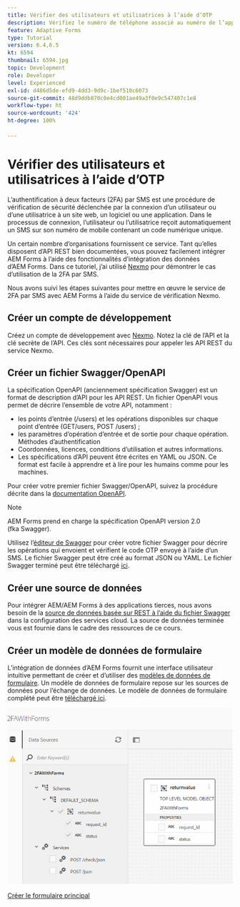 ```yaml
---
title: Vérifier des utilisateurs et utilisatrices à l’aide d’OTP
description: Vérifiez le numéro de téléphone associé au numéro de l’application à l’aide d’OTP.
feature: Adaptive Forms
type: Tutorial
version: 6.4,6.5
kt: 6594
thumbnail: 6594.jpg
topic: Development
role: Developer
level: Experienced
exl-id: d486d5de-efd9-4dd3-9d9c-1bef510c6073
source-git-commit: 48d9ddb870c0e4cd001ae49a3f0e9c547407c1e8
workflow-type: ht
source-wordcount: '424'
ht-degree: 100%

---
```


# Vérifier des utilisateurs et utilisatrices à l’aide d’OTP

L’authentification à deux facteurs (2FA) par SMS est une procédure de vérification de sécurité déclenchée par la connexion d’un utilisateur ou d’une utilisatrice à un site web, un logiciel ou une application. Dans le processus de connexion, l’utilisateur ou l’utilisatrice reçoit automatiquement un SMS sur son numéro de mobile contenant un code numérique unique.

Un certain nombre d’organisations fournissent ce service. Tant qu’elles disposent d’API REST bien documentées, vous pouvez facilement intégrer AEM Forms à l’aide des fonctionnalités d’intégration des données d’AEM Forms. Dans ce tutoriel, j’ai utilisé [Nexmo](https://developer.nexmo.com/verify/overview) pour démontrer le cas d’utilisation de la 2FA par SMS.

Nous avons suivi les étapes suivantes pour mettre en œuvre le service de 2FA par SMS avec AEM Forms à l’aide du service de vérification Nexmo.

## Créer un compte de développement

Créez un compte de développement avec [Nexmo](https://dashboard.nexmo.com/sign-in). Notez la clé de l’API et la clé secrète de l’API. Ces clés sont nécessaires pour appeler les API REST du service Nexmo.

## Créer un fichier Swagger/OpenAPI

La spécification OpenAPI (anciennement spécification Swagger) est un format de description d’API pour les API REST. Un fichier OpenAPI vous permet de décrire l’ensemble de votre API, notamment :

* les points d’entrée (/users) et les opérations disponibles sur chaque point d’entrée (GET/users, POST /users) ;
* les paramètres d’opération d’entrée et de sortie pour chaque opération.
Méthodes d’authentification
* Coordonnées, licences, conditions d’utilisation et autres informations.
* Les spécifications d’API peuvent être écrites en YAML ou JSON. Ce format est facile à apprendre et à lire pour les humains comme pour les machines.

Pour créer votre premier fichier Swagger/OpenAPI, suivez la procédure décrite dans la [documentation OpenAPI](https://swagger.io/docs/specification/2-0/basic-structure/).

>[!NOTE]
> AEM Forms prend en charge la spécification OpenAPI version 2.0 (fka Swagger).

Utilisez l’[éditeur de Swagger](https://editor.swagger.io/) pour créer votre fichier Swagger pour décrire les opérations qui envoient et vérifient le code OTP envoyé à l’aide d’un SMS. Le fichier Swagger peut être créé au format JSON ou YAML. Le fichier Swagger terminé peut être téléchargé [ici](assets/two-factore-authentication-swagger.zip).

## Créer une source de données

Pour intégrer AEM/AEM Forms à des applications tierces, nous avons besoin de la [source de données basée sur REST à l’aide du fichier Swagger](https://experienceleague.adobe.com/docs/experience-manager-learn/forms/ic-web-channel-tutorial/parttwo.html?lang=fr) dans la configuration des services cloud. La source de données terminée vous est fournie dans le cadre des ressources de ce cours.

## Créer un modèle de données de formulaire

L’intégration de données d’AEM Forms fournit une interface utilisateur intuitive permettant de créer et d’utiliser des [modèles de données de formulaire](https://experienceleague.adobe.com/docs/experience-manager-65/forms/form-data-model/create-form-data-models.html?lang=fr). Un modèle de données de formulaire repose sur les sources de données pour l’échange de données.
Le modèle de données de formulaire complété peut être [téléchargé ici](assets/sms-2fa-fdm.zip).

![Modèle de données de formulaire.](assets/2FA-fdm.PNG)

[Créer le formulaire principal](./create-the-main-adaptive-form.md)
